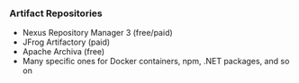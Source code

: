 ### Artifact Repositories
* Nexus Repository Manager 3 (free/paid)
* JFrog Artifactory (paid)
* Apache Archiva (free)
* Many specific ones for Docker containers, npm, .NET packages, and so on